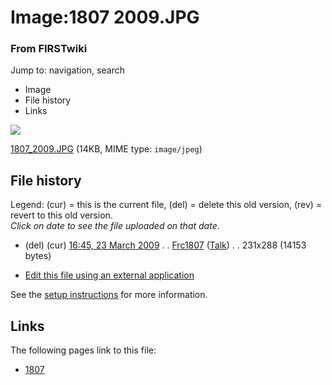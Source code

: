 

# Image:1807 2009.JPG

### From FIRSTwiki

Jump to: navigation, search

  * Image
  * File history
  * Links

![](/media/6/6a/1807_2009.JPG)

[1807_2009.JPG](/media/6/6a/1807_2009.JPG "1807 2009.JPG" ) (14KB, MIME type:
`image/jpeg`)

## File history

Legend: (cur) = this is the current file, (del) = delete this old version,
(rev) = revert to this old version.  
_Click on date to see the file uploaded on that date_.

  * (del) (cur) [16:45, 23 March 2009](/media/6/6a/1807_2009.JPG "/media/6/6a/1807 2009.JPG" ) . . [Frc1807](/index.php?title=User:Frc1807&action=edit "User:Frc1807" ) ([Talk](/index.php/User_talk:Frc1807 "User talk:Frc1807" )) . . 231x288 (14153 bytes)
  

  * [Edit this file using an external application](/index.php?title=Image:1807_2009.JPG&action=edit&externaledit=true&mode=file "Image:1807 2009.JPG" )

See the [setup
instructions](http://meta.wikimedia.org/wiki/Help:External_editors
"http://meta.wikimedia.org/wiki/Help:External_editors" ) for more information.

## Links

The following pages link to this file:

  * [1807](/index.php/1807 "1807" )

